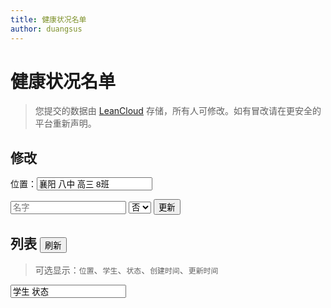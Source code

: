 ```yaml
---
title: 健康状况名单
author: duangsus
---
```


# 健康状况名单

> 您提交的数据由 [LeanCloud](https://leancloud.cn) 存储，所有人可修改。如有冒改请在更安全的平台重新声明。

## 修改

位置：<input id="place" placeholder="列表的名字" value="襄阳 八中 高三 8班" />

<input id="name" placeholder="名字" />
<select id="status">
<option>否</option>
<option>是</option></select> <button id="do-submit">更新</button>

<script src="https://cdn.jsdelivr.net/npm/superagent"></script>
<script src="//cdn.jsdelivr.net/npm/leancloud-storage@4.2/dist/av-min.js"></script>

<script>
//MultiMap<PlaceID, Map<StudendID, Boolean>>
const { Object: AVObject, Query } = AV;
let leanCfg = {
    appId: "vrkHiVb84rpKhuvE30mNpJ9n-gzGzoHsz",
    appKey: "i1EcieJLk84iKlEQ1zWuBtFC",
    serverURLs: "https://vrkhivb8.lc-cn-n1-shared.com" };
AV.init(leanCfg);

const kDataList = "DataList";
const DataList = AVObject.extend(kDataList);
DataList.show = function(o) {
    return `位置：${o.place}、名：${o.name}、状态：${是否.from(o.status)}`;
};

function findInPlace(place, name) {
    let q = new Query(kDataList);
    q.equalTo("place", place); q.equalTo("name", name);
    return q.find();
}
function findAllInPlace(place) {
    let q = new Query(kDataList);
    q.equalTo("place", place);
    return q.find();
}
</script>

<script src="lib.js"></script>

<script>
const
    place = id("place"),
    name = id("name"),
    status = id("status");
[place, name, status].forEach(persist);
const
    doSubmit = id("do-submit");

async function runSubmit(data) {
    let {place, name, status} = data;
    let defaultD = await findInPlace(place, name);
    let d = defaultD.singleOrNull() || new DataList();
    d.set("place", place); d.set("name", name); d.set("status", status);
    return d.save();
}
doSubmit.onclick = () => {
    let data = { place: place.value, name: name.value, status: 是否.to(status.value) };
    runSubmit(data).then(alertChanges).catch(alert);
};
function alertChanges(submit_res) {
    const r = submit_res; console.log(r)
    if (r._changing) {
        alert(`${pTime(r.updatedAt)} ${JSON.stringify(r.changed)}`);
    } else {
        alert(`${pTime(r.createdAt)} ${DataList.show(r.attributes)}`);
    }
}
</script>

## 列表 <button id="do-refresh">刷新</button>

> 可选显示：`位置`、`学生`、`状态`、`创建时间`、`更新时间`

<input id="list-fmt" value="学生 状态" />

<table id="list">
</table>

<script>
const
    listFmt = id("list-fmt"),
    list = id("list"),
    doRefresh = id("do-refresh");

const keyTranslate = {
    位置: "place", 学生: "name", 状态: "status",
    创建时间: "createdAt", 更新时间: "updatedAt"
};

async function runRefresh() {
    let all = await findAllInPlace(place.value); console.log(all)
    let keys = [...translateBy(keyTranslate, listFmt.value.split(" "))];
    list.removeAllChild();
    list.appendChild(element("thead", withDefaults,
    ...keys.map(k =>
        element("td", withText(k))
    )));
    let rows = [...filterData(keys, all)]; console.log(rows)
    let showRows = rows.map(row => [...zipWith(keys, row)].map(vc => { let [v, name] = vc;
        if (name == "status") return 是否.from(v);
        else return v.toString();
    }));
    list.appendChild(element("tbody", withDefaults,
        ...showRows.map(row => element("tr", withDefaults,
                ...row.map( col => element("td", withText(col)) )
            )
        )
    ));
}
doRefresh.onclick = runRefresh;
</script>
